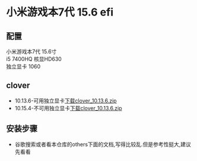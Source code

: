 # 小米游戏本7代 15.6 efi
## 配置
小米游戏本7代 15.6寸  
i5 7400HQ  核显HD630  
独立显卡 1060
## clover
- 10.13.6-可用独立显卡[下载clover_10.13.6.zip](CLOVER_10.13.6.zip)    
- 10.15.4-不可用独立显卡[下载clover_10.13.6.zip](CLOVER_10.15.4.zip)    
## 安装步骤
- 谷歌搜索或者看本仓库的others下面的文档,写得比较乱.但是参考性挺大,建议先看看
